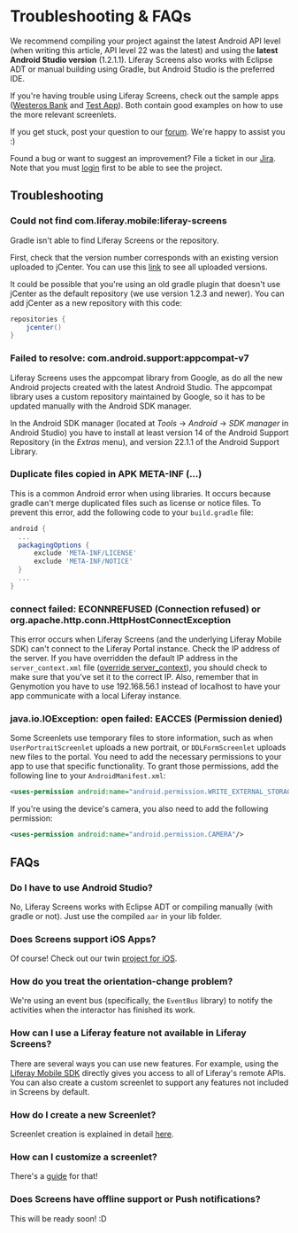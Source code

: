 # Troubleshooting & FAQs

We recommend compiling your project against the latest Android API level (when writing this article, API level 22 was the latest) and using the **latest Android Studio version** (1.2.1.1). Liferay Screens also works with Eclipse ADT or manual building using Gradle, but Android Studio is the preferred IDE.

If you're having trouble using Liferay Screens, check out the sample apps ([Westeros Bank](https://github.com/liferay/liferay-screens/tree/master/android/samples/bankofwesteros) and [Test App](https://github.com/liferay/liferay-screens/tree/master/android/samples/test-app)). Both contain good examples on how to use the more relevant screenlets.

If you get stuck, post your question to our [forum](https://www.liferay.com/community/forums/-/message_boards/category/42706063). We're happy to assist you :)

Found a bug or want to suggest an improvement? File a ticket in our [Jira](https://issues.liferay.com/browse/LMW/). Note that you must [login](https://issues.liferay.com/login.jsp?os_destination=%2Fbrowse%2F) first to be able to see the project.

## Troubleshooting

### Could not find com.liferay.mobile:liferay-screens

Gradle isn't able to find Liferay Screens or the repository. 

First, check that the version number corresponds with an existing version uploaded to jCenter. You can use this [link](https://bintray.com/liferay/liferay-mobile/liferay-screens/view) to see all uploaded versions.

It could be possible that you're using an old gradle plugin that doesn't use jCenter as the default repository (we use version 1.2.3 and newer). You can add jCenter as a new repository with this code:

```groovy
repositories {
	jcenter()
}
```

### Failed to resolve: com.android.support:appcompat-v7

Liferay Screens uses the appcompat library from Google, as do all the new Android projects created with the latest Android Studio. The appcompat library uses a custom repository maintained by Google, so it has to be updated manually with the Android SDK manager.

In the Android SDK manager (located at *Tools* &rarr; *Android* &rarr; *SDK manager* in Android Studio) you have to install at least version 14 of the Android Support Repository (in the *Extras* menu), and version 22.1.1 of the Android Support Library.

### Duplicate files copied in APK META-INF (...)

This is a common Android error when using libraries. It occurs because gradle can't merge duplicated files such as license or notice files. To prevent this error, add the following code to your `build.gradle` file:

```groovy
android {
  ...
  packagingOptions {
      exclude 'META-INF/LICENSE'
      exclude 'META-INF/NOTICE'
  }
  ...
}
```

### connect failed: ECONNREFUSED (Connection refused) or org.apache.http.conn.HttpHostConnectException

This error occurs when Liferay Screens (and the underlying Liferay Mobile SDK) can't connect to the Liferay Portal instance. Check the IP address of the server. If you have overridden the default IP address in the `server_context.xml` file ([override server_context](https://github.com/liferay/liferay-screens/tree/master/android/README.md#override-server-context)), you should check to make sure that you've set it to the correct IP. Also, remember that in Genymotion you have to use 192.168.56.1 instead of localhost to have your app communicate with a local Liferay instance.

### java.io.IOException: open failed: EACCES (Permission denied)

Some Screenlets use temporary files to store information, such as when `UserPortraitScreenlet` uploads a new portrait, or `DDLFormScreenlet` uploads new files to the portal. You need to add the necessary permissions to your app to use that specific functionality. To grant those permissions, add the following line to your `AndroidManifest.xml`:

```xml
<uses-permission android:name="android.permission.WRITE_EXTERNAL_STORAGE"/>
```

If you're using the device's camera, you also need to add the following permission:

```xml
<uses-permission android:name="android.permission.CAMERA"/>
```

## FAQs

### Do I have to use Android Studio?

No, Liferay Screens works with Eclipse ADT or compiling manually (with gradle or not). Just use the compiled `aar` in your lib folder.

### Does Screens support iOS Apps?

Of course! Check out our twin [project for iOS](https://github.com/liferay/liferay-screens/tree/master/ios). 

### How do you treat the orientation-change problem?

We're using an event bus (specifically, the `EventBus` library) to notify the activities when the interactor has finished its work.

### How can I use a Liferay feature not available in Liferay Screens?

There are several ways you can use new features. For example, using the [Liferay Mobile SDK](https://github.com/liferay/liferay-mobile-sdk) directly gives you access to all of Liferay's remote APIs. You can also create a custom screenlet to support any features not included in Screens by default.

### How do I create a new Screenlet?

Screenlet creation is explained in detail [here](https://github.com/liferay/liferay-screens/blob/master/android/documentation/screenlet_creation.md).

### How can I customize a screenlet?

There's a [guide](https://github.com/liferay/liferay-screens/blob/master/android/documentation/view_creation.md) for that!

### Does Screens have offline support or Push notifications?

This will be ready soon! :D